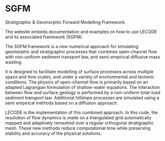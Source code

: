 SGFM
====

Stratigraphic &amp; Geomorphic Forward Modelling Framework.

The website embeds documentation and examples on how to use LECODE and its associated framework (SGFM).

The SGFM framework is a new numerical approach for simulating geomorphic and stratigraphic processes that combines open-channel flow with non-uniform sediment transport law, and semi-empirical diffusive mass wasting.

It is designed to facilitate modelling of surface processes across multiple space and time scales, and under a variety of environmental and tectonic conditions. The physics of open-channel flow is primarily based on an adapted Lagrangian formulation of shallow-water equations. The interaction between flow and surface geology is performed by a non-uniform total-load sediment transport law. Additional hillslope processes are simulated using a semi empirical methods based on a diffusion approach.

LECODE is the implementation of this combined approach. In this code, the resolution of flow dynamics is made on a triangulated grid automatically mapped and adaptively remeshed over a regular orthogonal stratigraphic mesh. These new methods reduce computational time while preserving stability and accuracy of the physical solutions.
